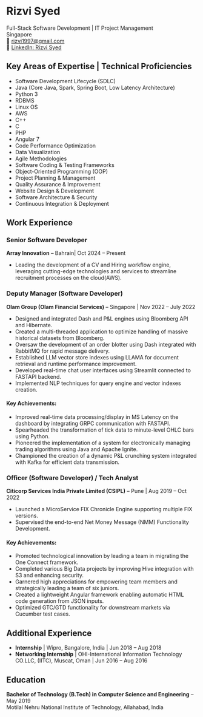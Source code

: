 # Rizvi Syed

Full-Stack Software Development | IT Project Management  
Singapore  
📧 rizvi1997@gmail.com  
🔗 [LinkedIn: Rizvi Syed](https://www.linkedin.com/in/rizvisyed1997/)

## Key Areas of Expertise | Technical Proficiencies
- Software Development Lifecycle (SDLC)
- Java (Core Java, Spark, Spring Boot, Low Latency Architecture)
- Python 3
- RDBMS
- Linux OS
- AWS
- C++
- C
- PHP
- Angular 7
- Code Performance Optimization
- Data Visualization
- Agile Methodologies
- Software Coding & Testing Frameworks
- Object-Oriented Programming (OOP)
- Project Planning & Management
- Quality Assurance & Improvement
- Website Design & Development
- Software Architecture & Security
- Continuous Integration & Deployment

## Work Experience

### Senior Software Developer
**Array Innovation** – Bahrain| Oct 2024 – Present
- Leading the development of a CV and Hiring workflow engine, leveraging cutting-edge technologies and services to streamline recruitment processes on the cloud(AWS).

### Deputy Manager (Software Developer)  
**Olam Group (Olam Financial Services)** – Singapore | Nov 2022 – July 2022

- Designed and integrated Dash and P&L engines using Bloomberg API and Hibernate.
- Created a multi-threaded application to optimize handling of massive historical datasets from Bloomberg.
- Oversaw the development of an order blotter using Dash integrated with RabbitMQ for rapid message delivery.
- Established LLM vector store indexes using LLAMA for document retrieval and runtime performance improvement.
- Developed real-time chat user interfaces using Streamlit connected to FASTAPI backend.
- Implemented NLP techniques for query engine and vector indexes creation.

#### Key Achievements:
- Improved real-time data processing/display in MS Latency on the dashboard by integrating GRPC communication with FASTAPI.
- Spearheaded the transformation of tick data to minute-level OHLC bars using Python.
- Pioneered the implementation of a system for electronically managing trading algorithms using Java and Apache Ignite.
- Championed the creation of a dynamic P&L crunching system integrated with Kafka for efficient data transmission.

### Officer (Software Developer) / Tech Analyst  
**Citicorp Services India Private Limited (CSIPL)** – Pune | Aug 2019 – Oct 2022

- Launched a MicroService FIX Chronicle Engine supporting multiple FIX versions.
- Supervised the end-to-end Net Money Message (NMM) Functionality Development.
  
#### Key Achievements:
- Promoted technological innovation by leading a team in migrating the One Connect framework.
- Completed various Big Data projects by improving Hive integration with S3 and enhancing security.
- Garnered high appreciations for empowering team members and strategically leading a team of six juniors.
- Created a lightweight Angular framework enabling automatic HTML code generation from JSON inputs.
- Optimized GTC/GTD functionality for downstream markets via Cucumber test cases.

## Additional Experience
- **Internship** | Wipro, Bangalore, India | Jun 2018 – Aug 2018
- **Networking Internship** | OHI-International Information Technology CO.LLC, (IITC), Muscat, Oman | Jun 2016 – Aug 2016

## Education
**Bachelor of Technology (B.Tech) in Computer Science and Engineering** – May 2019  
Motilal Nehru National Institute of Technology, Allahabad, India
